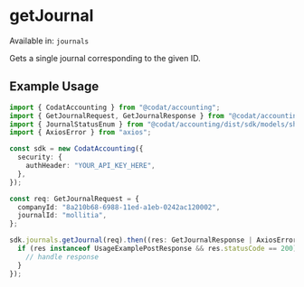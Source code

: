 # getJournal
Available in: `journals`

Gets a single journal corresponding to the given ID.

## Example Usage
```typescript
import { CodatAccounting } from "@codat/accounting";
import { GetJournalRequest, GetJournalResponse } from "@codat/accounting/dist/sdk/models/operations";
import { JournalStatusEnum } from "@codat/accounting/dist/sdk/models/shared";
import { AxiosError } from "axios";

const sdk = new CodatAccounting({
  security: {
    authHeader: "YOUR_API_KEY_HERE",
  },
});

const req: GetJournalRequest = {
  companyId: "8a210b68-6988-11ed-a1eb-0242ac120002",
  journalId: "mollitia",
};

sdk.journals.getJournal(req).then((res: GetJournalResponse | AxiosError) => {
  if (res instanceof UsageExamplePostResponse && res.statusCode == 200) {
    // handle response
  }
});
```